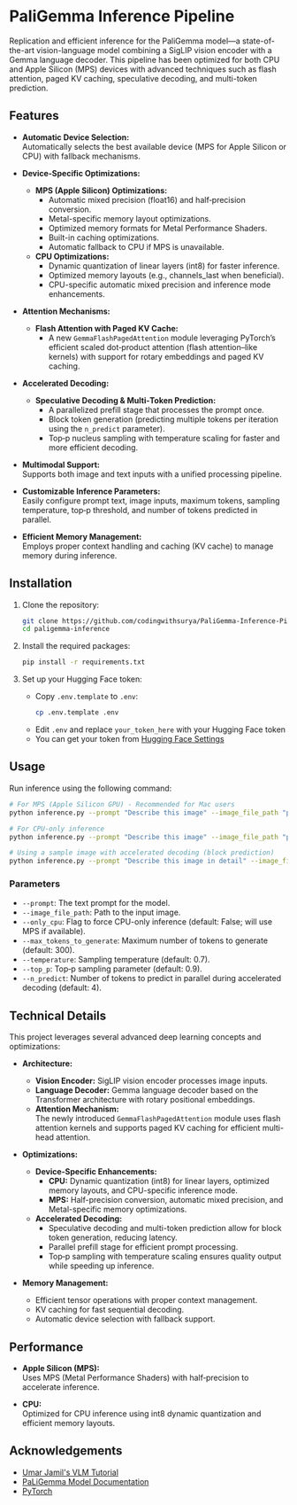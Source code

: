 # PaliGemma Inference Pipeline

Replication and efficient inference for the PaliGemma model—a state-of-the-art vision-language model combining a SigLIP vision encoder with a Gemma language decoder. This pipeline has been optimized for both CPU and Apple Silicon (MPS) devices with advanced techniques such as flash attention, paged KV caching, speculative decoding, and multi-token prediction.

## Features

- **Automatic Device Selection:**  
  Automatically selects the best available device (MPS for Apple Silicon or CPU) with fallback mechanisms.

- **Device-Specific Optimizations:**  
  - **MPS (Apple Silicon) Optimizations:**
    - Automatic mixed precision (float16) and half‑precision conversion.
    - Metal-specific memory layout optimizations.
    - Optimized memory formats for Metal Performance Shaders.
    - Built-in caching optimizations.
    - Automatic fallback to CPU if MPS is unavailable.
  - **CPU Optimizations:**
    - Dynamic quantization of linear layers (int8) for faster inference.
    - Optimized memory layouts (e.g., channels_last when beneficial).
    - CPU-specific automatic mixed precision and inference mode enhancements.

- **Attention Mechanisms:**  
  - **Flash Attention with Paged KV Cache:**  
    - A new `GemmaFlashPagedAttention` module leveraging PyTorch’s efficient scaled dot‑product attention (flash attention–like kernels) with support for rotary embeddings and paged KV caching.
  
- **Accelerated Decoding:**  
  - **Speculative Decoding & Multi‑Token Prediction:**  
    - A parallelized prefill stage that processes the prompt once.
    - Block token generation (predicting multiple tokens per iteration using the `n_predict` parameter).
    - Top‑p nucleus sampling with temperature scaling for faster and more efficient decoding.

- **Multimodal Support:**  
  Supports both image and text inputs with a unified processing pipeline.

- **Customizable Inference Parameters:**  
  Easily configure prompt text, image inputs, maximum tokens, sampling temperature, top‑p threshold, and number of tokens predicted in parallel.

- **Efficient Memory Management:**  
  Employs proper context handling and caching (KV cache) to manage memory during inference.

## Installation

1. Clone the repository:
   ```bash
   git clone https://github.com/codingwithsurya/PaliGemma-Inference-Pipeline.git
   cd paligemma-inference
   ```

2. Install the required packages:
   ```bash
   pip install -r requirements.txt
   ```

3. Set up your Hugging Face token:
   - Copy `.env.template` to `.env`:
     ```bash
     cp .env.template .env
     ```
   - Edit `.env` and replace `your_token_here` with your Hugging Face token
   - You can get your token from [Hugging Face Settings](https://huggingface.co/settings/tokens)

## Usage

Run inference using the following command:
```bash
# For MPS (Apple Silicon GPU) - Recommended for Mac users
python inference.py --prompt "Describe this image" --image_file_path "path/to/your/image.jpg"

# For CPU-only inference
python inference.py --prompt "Describe this image" --image_file_path "path/to/your/image.jpg" --only_cpu

# Using a sample image with accelerated decoding (block prediction)
python inference.py --prompt "Describe this image in detail" --image_file_path dog.jpg --max_tokens_to_generate 300 --n_predict 4

```

### Parameters

- `--prompt`: The text prompt for the model.
- `--image_file_path`: Path to the input image.
- `--only_cpu`: Flag to force CPU-only inference (default: False; will use MPS if available).
- `--max_tokens_to_generate`: Maximum number of tokens to generate (default: 300).
- `--temperature`: Sampling temperature (default: 0.7).
- `--top_p`: Top‑p sampling parameter (default: 0.9).
- `--n_predict`: Number of tokens to predict in parallel during accelerated decoding (default: 4).

## Technical Details

This project leverages several advanced deep learning concepts and optimizations:

- **Architecture:**
  - **Vision Encoder:** SigLIP vision encoder processes image inputs.
  - **Language Decoder:** Gemma language decoder based on the Transformer architecture with rotary positional embeddings.
  - **Attention Mechanism:**  
    The newly introduced `GemmaFlashPagedAttention` module uses flash attention kernels and supports paged KV caching for efficient multi-head attention.

- **Optimizations:**
  - **Device-Specific Enhancements:**
    - **CPU:** Dynamic quantization (int8) for linear layers, optimized memory layouts, and CPU-specific inference mode.
    - **MPS:** Half-precision conversion, automatic mixed precision, and Metal-specific memory optimizations.
  - **Accelerated Decoding:**
    - Speculative decoding and multi-token prediction allow for block token generation, reducing latency.
    - Parallel prefill stage for efficient prompt processing.
    - Top‑p sampling with temperature scaling ensures quality output while speeding up inference.
  
- **Memory Management:**
  - Efficient tensor operations with proper context management.
  - KV caching for fast sequential decoding.
  - Automatic device selection with fallback support.

## Performance

- **Apple Silicon (MPS):**  
  Uses MPS (Metal Performance Shaders) with half‑precision to accelerate inference.
  
- **CPU:**  
  Optimized for CPU inference using int8 dynamic quantization and efficient memory layouts.

## Acknowledgements

- [Umar Jamil's VLM Tutorial](https://www.youtube.com/watch?v=vAmKB7iPkWw)
- [PaLiGemma Model Documentation](https://huggingface.co/docs/transformers/main/en/model_doc/paligemma)
- [PyTorch](https://pytorch.org/)
